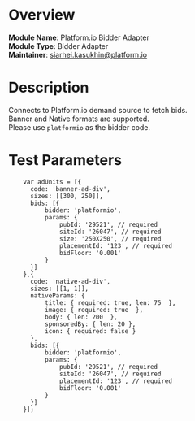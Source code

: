 # Overview

**Module Name**: Platform.io Bidder Adapter  
**Module Type**: Bidder Adapter  
**Maintainer**: siarhei.kasukhin@platform.io  

# Description

Connects to Platform.io demand source to fetch bids.  
Banner and Native formats are supported.  
Please use ```platformio``` as the bidder code.

# Test Parameters
```
    var adUnits = [{
      code: 'banner-ad-div',
      sizes: [[300, 250]],
      bids: [{
          bidder: 'platformio',
          params: { 
              pubId: '29521', // required
              siteId: '26047', // required
              size: '250X250', // required
              placementId: '123', // required
              bidFloor: '0.001'
          }
      }]
    },{
      code: 'native-ad-div',
      sizes: [[1, 1]],
      nativeParams: {
          title: { required: true, len: 75  },
          image: { required: true  },
          body: { len: 200  },
          sponsoredBy: { len: 20 },
          icon: { required: false }
      },
      bids: [{
          bidder: 'platformio',
          params: { 
              pubId: '29521', // required
              siteId: '26047', // required
              placementId: '123', // required
              bidFloor: '0.001'
          }
      }]
    }];
```
